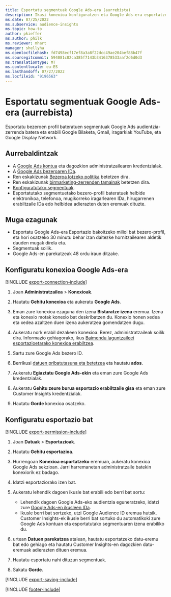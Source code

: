 ```yaml
---
title: Esportatu segmentuak Google Ads-era (aurrebista)
description: Ikasi konexioa konfiguratzen eta Google Ads-era esportatzen.
ms.date: 07/25/2022
ms.subservice: audience-insights
ms.topic: how-to
author: pkieffer
ms.author: philk
ms.reviewer: mhart
manager: shellyha
ms.openlocfilehash: fd7498ecf17ef8a3a8f22dcc49ae204bef88b47f
ms.sourcegitcommit: 594081c82ca385f7143b3416378533aaf2d6d0d3
ms.translationtype: MT
ms.contentlocale: eu-ES
ms.lasthandoff: 07/27/2022
ms.locfileid: "9196563"
---
```

# <a name="export-segments-to-google-ads-preview"></a>Esportatu segmentuak Google Ads-era (aurrebista)

Esportatu bezeroen profil bateratuen segmentuak Google Ads audientzia-zerrenda batera eta erabili Google Bilaketa, Gmail, iragarkiak YouTube, eta Google Display Network.

## <a name="prerequisites"></a>Aurrebaldintzak

- A [Google Ads kontua](https://ads.google.com/) eta dagozkion administratzailearen kredentzialak.
- A [Google Ads bezeroaren IDa](https://support.google.com/google-ads/answer/1704344).
- Ren eskakizunak [Bezeroa lotzeko politika](https://support.google.com/adspolicy/answer/6299717) betetzen dira.
- Ren eskakizunak [birmarketing-zerrenden tamainak](https://support.google.com/google-ads/answer/7558048) betetzen dira.
- [Konfiguratutako segmentuak](segments.md).
- Esportatutako segmentuetako bezero-profil bateratuek helbide elektronikoa, telefonoa, mugikorreko iragarlearen IDa, hirugarrenen erabiltzaile IDa edo helbidea adierazten duten eremuak dituzte.

## <a name="known-limitations"></a>Muga ezagunak

- Esportatu Google Ads-era Esportazio bakoitzeko milioi bat bezero-profil, eta hori osatzeko 30 minutu behar izan daitezke hornitzailearen aldetik dauden mugak direla eta.
- Segmentuak soilik.
- Google Ads-en parekatzeak 48 ordu iraun ditzake.

## <a name="set-up-connection-to-google-ads"></a>Konfiguratu konexioa Google Ads-era

[!INCLUDE [export-connection-include](includes/export-connection-admn.md)]

1. Joan **Administratzailea** > **Konexioak**.

1. Hautatu **Gehitu konexioa** eta aukeratu **Google Ads**.

1. Eman zure konexioa ezaguna den izena **Bistaratze izena** eremua. Izena eta konexio motak konexio bat deskribatzen du. Konexio honen xedea eta xedea azaltzen duen izena aukeratzea gomendatzen dugu.

1. Aukeratu nork erabil dezakeen konexioa. Berez, administratzaileak soilik dira. Informazio gehiagorako, ikus [Baimendu laguntzaileei esportazioetarako konexioa erabiltzea](connections.md#allow-contributors-to-use-a-connection-for-exports).

1. Sartu zure Google Ads bezero ID.

1. Berrikusi [datuen pribatutasuna eta betetzea](connections.md#data-privacy-and-compliance) eta hautatu **ados**.

1. Aukeratu **Egiaztatu Google Ads-ekin** eta eman zure Google Ads kredentzialak.

1. Aukeratu **Gehitu zeure burua esportazio erabiltzaile gisa** eta eman zure Customer Insights kredentzialak.

1. Hautatu **Gorde** konexioa osatzeko.

## <a name="configure-an-export"></a>Konfiguratu esportazio bat

[!INCLUDE [export-permission-include](includes/export-permission.md)]

1. Joan **Datuak** > **Esportazioak**.

1. Hautatu **Gehitu esportazioa**.

1. Hurrengoan **Konexioa esportatzeko** eremuan, aukeratu konexioa Google Ads sekzioan. Jarri harremanetan administratzaile batekin konexiorik ez badago.

1. Idatzi esportaziorako izen bat.

1. Aukeratu lehendik dagoen ikusle bat erabili edo berri bat sortu:
   - Lehendik dagoen Google Ads-eko audientzia eguneratzeko, idatzi zure [Google Ads-en ikusleen IDa](https://support.google.com/google-ads/answer/7558048?hl=en#:~:text=Audience%20lists%20is%20a%20section,Display%20Network%20through%20remarketing%20campaigns).
   - Ikusle berri bat sortzeko, utzi Google Audience ID eremua hutsik. Customer Insights-ek ikusle berri bat sortuko du automatikoki zure Google Ads kontuan eta esportatutako segmentuaren izena erabiliko du.

1. urtean **Datuen parekatzea** atalean, hautatu esportatzeko datu-eremu bat edo gehiago eta hautatu Customer Insights-en dagozkien datu-eremuak adierazten dituen eremua.

1. Hautatu esportatu nahi dituzun segmentuak.

1. Sakatu **Gorde**.

[!INCLUDE [export-saving-include](includes/export-saving.md)]

[!INCLUDE [footer-include](includes/footer-banner.md)]
